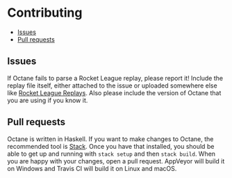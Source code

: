 # Contributing

-   [Issues](#issues)
-   [Pull requests](#pull-requests)

## Issues

If Octane fails to parse a Rocket League replay, please report it! Include the
replay file itself, either attached to the issue or uploaded somewhere else
like [Rocket League Replays][]. Also please include the version of Octane that
you are using if you know it.

## Pull requests

Octane is written in Haskell. If you want to make changes to Octane, the
recommended tool is [Stack][]. Once you have that installed, you should be able
to get up and running with `stack setup` and then `stack build`. When you are
happy with your changes, open a pull request. AppVeyor will build it on Windows
and Travis CI will build it on Linux and macOS.

[Rocket League Replays]: https://www.rocketleaguereplays.com/replays/upload/
[Stack]: http://docs.haskellstack.org/en/stable/README/
